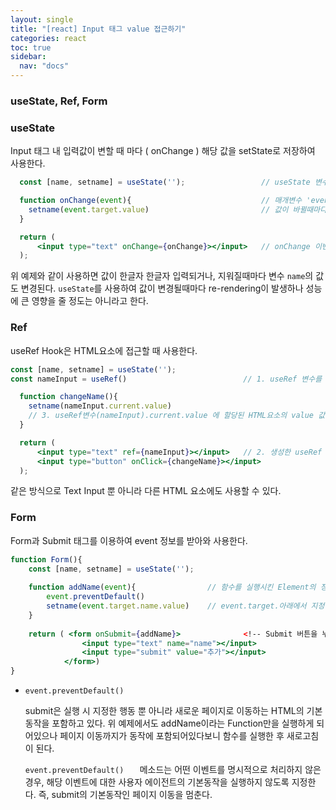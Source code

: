 ```yaml
---
layout: single
title: "[react] Input 태그 value 접근하기"
categories: react
toc: true
sidebar:
  nav: "docs"
---
```


### useState, Ref, Form

### useState

Input 태그 내 입력값이 변할 때 마다 ( onChange ) 해당 값을 setState로 저장하여 사용한다.

```jsx
  const [name, setname] = useState('');					// useState 변수를 생성한다.

  function onChange(event){								// 매개변수 'event'는 이벤트가 발생한 태그의 정보를 가져온다.
    setname(event.target.value)							// 값이 바뀔때마다 setname으로 name값을 변경해준다.
  }

  return (
      <input type="text" onChange={onChange}></input>	// onChange 이벤트가 발생하면 (input 값이 바뀌면) onChange 함수를 실행한다.
  );
```

위 예제와 같이 사용하면 값이 한글자 한글자 입력되거나, 지워질때마다 변수 `name`의 값도 변경된다. 
`useState`를 사용하여 값이 변경될때마다 re-rendering이 발생하나 성능에 큰 영향을 줄 정도는 아니라고 한다.



### Ref

useRef Hook은 HTML요소에 접근할 때 사용한다.

```jsx
const [name, setname] = useState('');					
const nameInput = useRef()							// 1. useRef 변수를 생성한다.

  function changeName(){								
    setname(nameInput.current.value)				
    // 3. useRef변수(nameInput).current.value 에 할당된 HTML요소의 value 값을 가지고 있다.
  }

  return (
      <input type="text" ref={nameInput}></input>	// 2. 생성한 useRef 변수를 HTML 할당한다.
      <input type="button" onClick={changeName}></input>
  );
```

같은 방식으로 Text Input 뿐 아니라 다른 HTML 요소에도 사용할 수 있다.



### Form

Form과 Submit 태그를 이용하여 event 정보를 받아와 사용한다.

```jsx
function Form(){
    const [name, setname] = useState('');
    
    function addName(event){				// 함수를 실행시킨 Element의 정보를 event로 받아온다. ( 당 예제에서는 Form )
        event.preventDefault()				
		setname(event.target.name.value)	// event.target.아래에서 지정한 name값.value로 text input에 입력된 값을 사용할 수 있다.
    }
    
    return ( <form onSubmit={addName}>				<!-- Submit 버튼을 누르면 addName 함수를 실행한다. -->
                <input type="text" name="name"></input>
                <input type="submit" value="추가"></input>
            </form>)
}
```

- `event.preventDefault() `

  submit은 실행 시 지정한 행동 뿐 아니라 새로운 페이지로 이동하는 HTML의 기본 동작을 포함하고 있다. 위 예제에서도 addName이라는 Function만을 실행하게 되어있으나 페이지 이동까지가 동작에 포함되어있다보니 함수를 실행한 후 새로고침이 된다. 

  `event.preventDefault()	` 메소드는 어떤 이벤트를 명시적으로 처리하지 않은 경우, 해당 이벤트에 대한 사용자 에이전트의 기본동작을 실행하지 않도록 지정한다. 즉, submit의 기본동작인 페이지 이동을 멈춘다.
